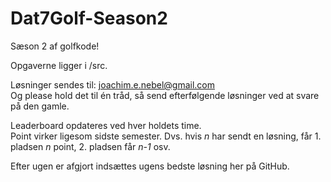 # Dat7Golf-Season2

Sæson 2 af golfkode!

Opgaverne ligger i /src.

Løsninger sendes til: joachim.e.nebel@gmail.com\
Og please hold det til én tråd, så send efterfølgende løsninger ved at svare på den gamle.

Leaderboard opdateres ved hver holdets time.\
Point virker ligesom sidste semester. Dvs. hvis _n_ har sendt en løsning, får 1. pladsen _n_ point, 2. pladsen får _n-1_ osv.

Efter ugen er afgjort indsættes ugens bedste løsning her på GitHub.
